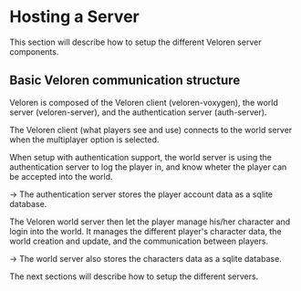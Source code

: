 # Hosting a Server

This section will describe how to setup the different Veloren server components.

## Basic Veloren communication structure

Veloren is composed of the Veloren client (veloren-voxygen), the world server (veloren-server),
and the authentication server (auth-server).

The Veloren client (what players see and use) connects to the world server when the multiplayer option is selected.

When setup with authentication support, the world server is using the authentication server to log the player in,
and know wheter the player can be accepted into the world.

-> The authentication server stores the player account data as a sqlite database.

The Veloren world server then let the player manage his/her character and login into the world.
It manages the different player's character data, the world creation and update, and the communication
between players.

-> The world server also stores the characters data as a sqlite database.

The next sections will describe how to setup the different servers.
